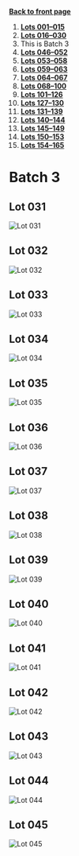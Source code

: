 [**Back to front page**](/README.md)
1.  [**Lots 001&ndash;015**](/Batch-01.md)
2.  [**Lots 016&ndash;030**](/Batch-02.md)
3.  This is Batch 3
4.  [**Lots 046&ndash;052**](/Batch-04.md)
5.  [**Lots 053&ndash;058**](/Batch-05.md)
6.  [**Lots 059&ndash;063**](/Batch-06.md)
7.  [**Lots 064&ndash;067**](/Batch-07.md)
8.  [**Lots 068&ndash;100**](/Batch-08.md)
9.  [**Lots 101&ndash;126**](/Batch-09.md)
10. [**Lots 127&ndash;130**](/Batch-10.md)
11. [**Lots 131&ndash;139**](/Batch-11.md)
12. [**Lots 140&ndash;144**](/Batch-12.md)
13. [**Lots 145&ndash;149**](/Batch-13.md)
14. [**Lots 150&ndash;153**](/Batch-14.md)
15. [**Lots 154&ndash;165**](/Batch-15.md)

# Batch 3
<section>
    <h2>Lot 031</h2>
    <img src="pic/train-031.jpg" alt="Lot 031">
</section>
<section>
    <h2>Lot 032</h2>
    <img src="pic/train-032.jpg" alt="Lot 032">
</section>
<section>
    <h2>Lot 033</h2>
    <img src="pic/train-033.jpg" alt="Lot 033">
</section>
<section>
    <h2>Lot 034</h2>
    <img src="pic/train-034.jpg" alt="Lot 034">
</section>
<section>
    <h2>Lot 035</h2>
    <img src="pic/train-035.jpg" alt="Lot 035">
</section>
<section>
    <h2>Lot 036</h2>
    <img src="pic/train-036.jpg" alt="Lot 036">
</section>
<section>
    <h2>Lot 037</h2>
    <img src="pic/train-037.jpg" alt="Lot 037">
</section>
<section>
    <h2>Lot 038</h2>
    <img src="pic/train-038.jpg" alt="Lot 038">
</section>
<section>
    <h2>Lot 039</h2>
    <img src="pic/train-039.jpg" alt="Lot 039">
</section>
<section>
    <h2>Lot 040</h2>
    <img src="pic/train-040.jpg" alt="Lot 040">
</section>
<section>
    <h2>Lot 041</h2>
    <img src="pic/train-041.jpg" alt="Lot 041">
</section>
<section>
    <h2>Lot 042</h2>
    <img src="pic/train-042.jpg" alt="Lot 042">
</section>
<section>
    <h2>Lot 043</h2>
    <img src="pic/train-043.jpg" alt="Lot 043">
</section>
<section>
    <h2>Lot 044</h2>
    <img src="pic/train-044.jpg" alt="Lot 044">
</section>
<section>
    <h2>Lot 045</h2>
    <img src="pic/train-045.jpg" alt="Lot 045">
</section>